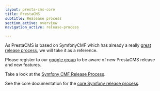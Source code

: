 ```yaml
---
layout: presta-cms-core
title: PrestaCMS
subtitle: Realease process
section_active: overview
navigation_active: release-process

---
```



As PrestaCMS is based on SymfonyCMF which has already a really [great release process][1], we will take it as
a reference.

Please register to our [google group][3] to be aware of new PrestaCMS release and new features.

Take a look at the [Symfony CMF Release Process][1].

See the core documentation for the [core Symfony release process][2].


[1]: http://symfony.com/doc/master/cmf/contributing/releases.html
[2]: http://symfony.com/doc/current/contributing/community/releases.html
[3]: https://groups.google.com/forum/?hl=fr&fromgroups#!forum/prestacms-devs